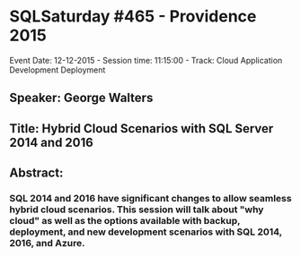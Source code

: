 # SQLSaturday #465 - Providence 2015
Event Date: 12-12-2015 - Session time: 11:15:00 - Track: Cloud Application Development  Deployment
## Speaker: George Walters
## Title: Hybrid Cloud Scenarios with SQL Server 2014 and 2016
## Abstract:
### SQL 2014 and 2016 have significant changes to allow seamless hybrid cloud scenarios.  This session will talk about "why cloud" as well as the options available with backup, deployment, and new development scenarios with SQL 2014, 2016, and Azure.
